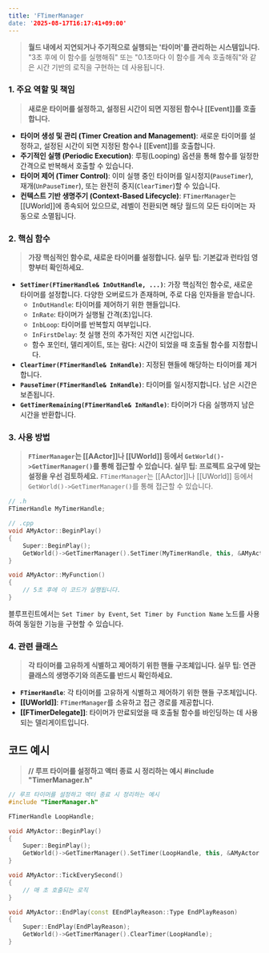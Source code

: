 ```yaml
---
title: 'FTimerManager
date: '2025-08-17T16:17:41+09:00'
---
```




> **월드 내에서 지연되거나 주기적으로 실행되는 '타이머'를 관리하는 시스템입니다.** "3초 후에 이 함수를 실행해줘" 또는 "0.1초마다 이 함수를 계속 호출해줘"와 같은 시간 기반의 로직을 구현하는 데 사용됩니다.

### **1. 주요 역할 및 책임**
> **새로운 타이머를 설정하고, 설정된 시간이 되면 지정된 함수나 [[Event]]를 호출합니다.**
* **타이머 생성 및 관리 (Timer Creation and Management)**:
	새로운 타이머를 설정하고, 설정된 시간이 되면 지정된 함수나 [[Event]]를 호출합니다.
* **주기적인 실행 (Periodic Execution)**:
	루핑(Looping) 옵션을 통해 함수를 일정한 간격으로 반복해서 호출할 수 있습니다.
* **타이머 제어 (Timer Control)**:
	이미 실행 중인 타이머를 일시정지(`PauseTimer`), 재개(`UnPauseTimer`), 또는 완전히 중지(`ClearTimer`)할 수 있습니다.
* **컨텍스트 기반 생명주기 (Context-Based Lifecycle)**:
	`FTimerManager`는 [[UWorld]]에 종속되어 있으므로, 레벨이 전환되면 해당 월드의 모든 타이머는 자동으로 소멸됩니다.

### **2. 핵심 함수**
> **가장 핵심적인 함수로, 새로운 타이머를 설정합니다. 실무 팁: 기본값과 런타임 영향부터 확인하세요.**
* **`SetTimer(FTimerHandle& InOutHandle, ...)`**:
	가장 핵심적인 함수로, 새로운 타이머를 설정합니다. 다양한 오버로드가 존재하며, 주로 다음 인자들을 받습니다.
    *   `InOutHandle`:
	타이머를 제어하기 위한 핸들입니다.
    *   `InRate`:
	타이머가 실행될 간격(초)입니다.
    *   `InbLoop`:
	타이머를 반복할지 여부입니다.
    *   `InFirstDelay`:
	첫 실행 전의 추가적인 지연 시간입니다.
    *   함수 포인터, 델리게이트, 또는 람다:
	시간이 되었을 때 호출될 함수를 지정합니다.
* **`ClearTimer(FTimerHandle& InHandle)`**:
	지정된 핸들에 해당하는 타이머를 제거합니다.
* **`PauseTimer(FTimerHandle& InHandle)`**:
	타이머를 일시정지합니다. 남은 시간은 보존됩니다.
* **`GetTimerRemaining(FTimerHandle& InHandle)`**:
	타이머가 다음 실행까지 남은 시간을 반환합니다.

### **3. 사용 방법**
> **`FTimerManager`는 [[AActor]]나 [[UWorld]] 등에서 `GetWorld()->GetTimerManager()`를 통해 접근할 수 있습니다. 실무 팁: 프로젝트 요구에 맞는 설정을 우선 검토하세요.**
`FTimerManager`는 [[AActor]]나 [[UWorld]] 등에서 `GetWorld()->GetTimerManager()`를 통해 접근할 수 있습니다.
```cpp
// .h
FTimerHandle MyTimerHandle;

// .cpp
void AMyActor::BeginPlay()
{
    Super::BeginPlay();
    GetWorld()->GetTimerManager().SetTimer(MyTimerHandle, this, &AMyActor::MyFunction, 5.0f, false);
}

void AMyActor::MyFunction()
{
    // 5초 후에 이 코드가 실행됩니다.
}
```
블루프린트에서는 `Set Timer by Event`, `Set Timer by Function Name` 노드를 사용하여 동일한 기능을 구현할 수 있습니다.

### **4. 관련 클래스**
> **각 타이머를 고유하게 식별하고 제어하기 위한 핸들 구조체입니다. 실무 팁: 연관 클래스의 생명주기와 의존도를 반드시 확인하세요.**
* **`FTimerHandle`**:
	각 타이머를 고유하게 식별하고 제어하기 위한 핸들 구조체입니다.
* **[[UWorld]]**:
	`FTimerManager`를 소유하고 접근 경로를 제공합니다.
* **[[FTimerDelegate]]**:
	타이머가 만료되었을 때 호출될 함수를 바인딩하는 데 사용되는 델리게이트입니다.

## 코드 예시
> **// 루프 타이머를 설정하고 액터 종료 시 정리하는 예시 #include "TimerManager.h"**
```cpp
// 루프 타이머를 설정하고 액터 종료 시 정리하는 예시
#include "TimerManager.h"

FTimerHandle LoopHandle;

void AMyActor::BeginPlay()
{
    Super::BeginPlay();
    GetWorld()->GetTimerManager().SetTimer(LoopHandle, this, &AMyActor::TickEverySecond, 1.0f, true, 0.0f);
}

void AMyActor::TickEverySecond()
{
    // 매 초 호출되는 로직
}

void AMyActor::EndPlay(const EEndPlayReason::Type EndPlayReason)
{
    Super::EndPlay(EndPlayReason);
    GetWorld()->GetTimerManager().ClearTimer(LoopHandle);
}
```
